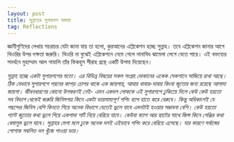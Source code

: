 ```yaml
---
layout: post
title: সুন্নাতের সুপারশপ সমস্যা
tag: Reflections
---
```


জ্ঞানীগুণিদের লেখায় সচরাচর যেটা জানা যায় তা হলো, কুরআনের এপ্লিকেশন হচ্ছে সুন্নাহ। তবে এপ্লিকেশন জানার আগে থিওরির উপর দক্ষতা জরুরি। থিওরি না বুঝেই এপ্লিকেশনে নেমে গেলে নানাবিধ ঝামেলা লেগে যেতে পারে। এই বক্তব্যের সমর্থনে মুহাম্মাদ আল গাযালি তাঁর ফিকহুস সীরাহ গ্রন্থে একটি উপমা দিয়েছেন।

*সুন্নাহ হচ্ছে একটা সুপারশপের মতো। এর বিভিন্ন বিষয়ের সকল সংগ্রহ দোকানের একেক সেকশানে সাজিয়ে রাখা আছে। ঠিক যেভাবে সুপারশপে পরনের কাপড় চোপর থাকে এক জায়গায়, আবার খাবার-দাবার কিংবা জুতোর জন্য রয়েছে আলাদা জায়গা। জীবনধারণের কোনো উপকরণই নেই- এমন একদল লোককে  এই সুপারশপে ঢুকিয়েে দিলে কেউ কেউ হয়তো সব বিভাগ থেকেই জরুরি জিনিসপত্র কিনে একটা ভারসাম্যপূর্ণ শপিং ব্যাগ হাতে করে বেরুবে। কিন্তু অধিকাংশই যে পছন্দের জিনিস বেশি কিনতে গিয়ে অনেক বিভাগে যেতেই ভুলে যাবে এমনটাই হওয়ার সম্ভাবনা বেশি। কেউ হয়তো প্যান্ট জুতোর কথা ভুলে গিয়ে একগাদা শার্ট নিয়ে বেরিয়ে যাবে। কেউবা ক্যাপ আর হ্যাটের সাথে জিন্স কিনে গেঞ্জির কথা বেমালুম ভুলে যাবে।  সুন্নাহর মেগা মলে ঢুকে অনেক দলই এইভাবে শপিং করে বেরিয়ে এসেছে। যার কারণে সর্বাঙ্গের পোশাক সম্বলিত দল খুঁজে পাওয়া ভার।*
